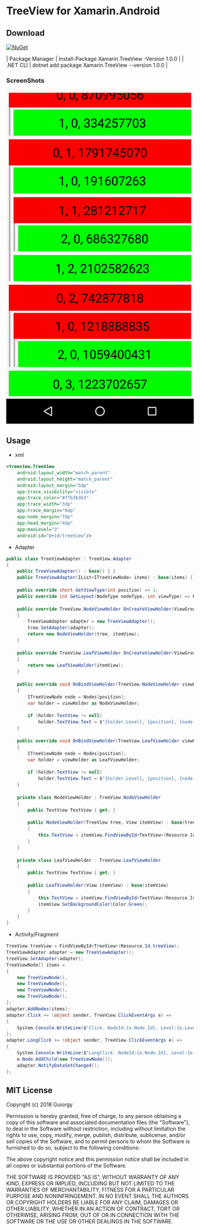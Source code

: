 # TreeView for Xamarin.Android

## Download
[![NuGet](https://img.shields.io/badge/Android%20Arsenal-android--file--chooser-brightgreen.svg?style=flat)](https://android-arsenal.com/details/1/6982)

| Package Manager | Install-Package Xamarin.TreeView -Version 1.0.0 |
| .NET CLI | dotnet add package Xamarin.TreeView --version 1.0.0 |

### ScreenShots

<img src="Captures/demo.gif" width="720"/>

## Usage

* xml
```xml
<treeview.TreeView
	android:layout_width="match_parent"
	android:layout_height="match_parent"
	android:layout_margin="5dp"
	app:trace_visibility="visible"
	app:trace_color="#ffb3b3b3"
	app:trace_width="3dp"
	app:trace_margin="6dp"
	app:node_margin="7dp"
	app:head_margin="4dp"
	app:maxLevel="3"
	android:id="@+id/treeView"/>
```

* Adapter
```cs
public class TreeViewAdapter : TreeView.Adapter
{
	public TreeViewAdapter() : base() { }
	public TreeViewAdapter(IList<ITreeViewNode> items) : base(items) { }

	public override short GetViewType(int position) => 1;
	public override int GetLayout(NodeType nodeType, int viewType) => Resource.Layout.treeview_node;

	public override TreeView.NodeViewHolder OnCreateViewHolder(ViewGroup parent, TreeView tree, View itemView, int viewType)
	{
		TreeViewAdapter adapter = new TreeViewAdapter();
		tree.SetAdapter(adapter);
		return new NodeViewHolder(tree, itemView);
	}

	public override TreeView.LeafViewHolder OnCreateViewHolder(ViewGroup parent, View itemView, int viewType)
	{
		return new LeafViewHolder(itemView);
	}

	public override void OnBindViewHolder(TreeView.NodeViewHolder viewHolder, int position)
	{
		ITreeViewNode node = Nodes[position];
		var holder = viewHolder as NodeViewHolder;

		if (holder.TextView != null)
			holder.TextView.Text = $"{holder.Level}, {position}, {node.Id}";
	}

	public override void OnBindViewHolder(TreeView.LeafViewHolder viewHolder, int position)
	{
		ITreeViewNode node = Nodes[position];
		var holder = viewHolder as LeafViewHolder;

		if (holder.TextView != null)
			holder.TextView.Text = $"{holder.Level}, {position}, {node.Id}";
	}

	private class NodeViewHolder : TreeView.NodeViewHolder
	{
		public TextView TextView { get; }

		public NodeViewHolder(TreeView tree, View itemView) : base(tree, itemView)
		{
			this.TextView = itemView.FindViewById<TextView>(Resource.Id.text);
		}
	}

	private class LeafViewHolder : TreeView.LeafViewHolder
	{
		public TextView TextView { get; }

		public LeafViewHolder(View itemView) : base(itemView)
		{
			this.TextView = itemView.FindViewById<TextView>(Resource.Id.text);
			itemView.SetBackgroundColor(Color.Green);
		}
	}
}
```

* Activity/Fragment
```cs
TreeView treeView = FindViewById<TreeView>(Resource.Id.treeView);
TreeViewAdapter adapter = new TreeViewAdapter();
treeView.SetAdapter(adapter);
TreeViewNode[] items =
{
	new TreeViewNode(),
	new TreeViewNode(),
	new TreeViewNode(),
	new TreeViewNode(),
};
adapter.AddNodes(items);
adapter.Click += (object sender, TreeView.ClickEventArgs e) =>
{
	System.Console.WriteLine($"Click. NodeId:{e.Node.Id}, Level:{e.Level}, Position:{e.Position}, NodeType{e.NodeType}");
};
adapter.LongClick += (object sender, TreeView.ClickEventArgs e) =>
{
	System.Console.WriteLine($"LongClick. NodeId:{e.Node.Id}, Level:{e.Level}, Position:{e.Position}, NodeType{e.NodeType}");
	e.Node.AddChild(new TreeViewNode());
	adapter.NotifyDataSetChanged();
};
```

## MIT License

Copyright (c) 2018 Guiorgy

Permission is hereby granted, free of charge, to any person obtaining a copy
of this software and associated documentation files (the "Software"), to deal
in the Software without restriction, including without limitation the rights
to use, copy, modify, merge, publish, distribute, sublicense, and/or sell
copies of the Software, and to permit persons to whom the Software is
furnished to do so, subject to the following conditions:

The above copyright notice and this permission notice shall be included in all
copies or substantial portions of the Software.

THE SOFTWARE IS PROVIDED "AS IS", WITHOUT WARRANTY OF ANY KIND, EXPRESS OR
IMPLIED, INCLUDING BUT NOT LIMITED TO THE WARRANTIES OF MERCHANTABILITY,
FITNESS FOR A PARTICULAR PURPOSE AND NONINFRINGEMENT. IN NO EVENT SHALL THE
AUTHORS OR COPYRIGHT HOLDERS BE LIABLE FOR ANY CLAIM, DAMAGES OR OTHER
LIABILITY, WHETHER IN AN ACTION OF CONTRACT, TORT OR OTHERWISE, ARISING FROM,
OUT OF OR IN CONNECTION WITH THE SOFTWARE OR THE USE OR OTHER DEALINGS IN THE
SOFTWARE.